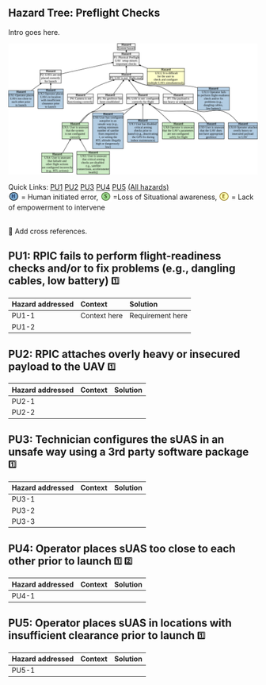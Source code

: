 ## Hazard Tree: Preflight Checks

Intro goes here.

[![](figures/preflightchecks.svg)](#)

Quick Links: [PU1](#PU1) [PU2](#PU2) [PU3](#PU3) [PU4](#PU4) [PU5](#PU5) [(All hazards)](../README.md)<br>
<sub>![](icons/h-icon.PNG)</sub> = Human initiated error, <sub>![](icons/s-icon.PNG)</sub> =Loss of Situational awareness, <sub>![](icons/e-icon.PNG)</sub> = Lack of empowerment to intervene

<br>:construction: Add cross references.

## <a name="PU1">PU1: RPIC fails to perform flight-readiness checks and/or to fix problems (e.g., dangling cables, low battery)</a> <sub><sup>:one:</sup></sub>



| Hazard addressed | Context | Solution |
|:--|:--|:--|
|PU1-1|Context here|Requirement here|
|PU1-2|


## <a name="PU2">PU2: RPIC attaches overly heavy or insecured payload to the UAV</a> <sub><sup>:one:</sup></sub>

| Hazard addressed | Context | Solution |
|:--|:--|:--|
|PU2-1|
|PU2-2|

## <a name="PU3">PU3: Technician configures the sUAS in an unsafe way using a 3rd party software package</a> <sub><sup>:one:</sup></sub>

| Hazard addressed | Context |Solution |
|:--|:--|:--|
|PU3-1|
|PU3-2|
|PU3-3|

## <a name="PU4">PU4: Operator places sUAS too close to each other prior to launch</a> <sub><sup>:one:</sup></sub> <sub><sup>:two:</sup></sub>


| Hazard addressed | Context | Solution |
|:--|:--|:--|
|PU4-1|

## <a name="PU5">PU5: Operator places sUAS in locations with insufficient clearance prior to launch</a> <sub><sup>:one:</sup></sub>

| Hazard addressed | Context | Solution |
|:--|:--|:--|
|PU5-1|

